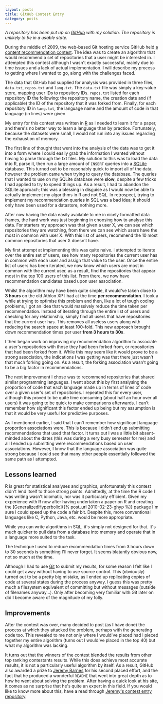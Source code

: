 ```yaml
---
layout: posts
title: GitHub Contest Entry
category: posts
---
```


*A repository has been put up on
 [GitHub](https://github.com/sjp/contest-entry) with my solution. The
 repository is unlikely to be in a usable state.*

During the middle of 2009, the web-based Git hosting service GitHub
held [a content recommendation
contest](http://contest.github.com/). The idea was to create an
algorithm that would recommend a set of repositories that a user might
be interested in. I attempted this contest although I wasn't exactly
successful, mainly due to time issues and a lack of actual
implementation. I will describe my process to getting where I wanted
to go, along with the challenges faced.

The data that GitHub had supplied for analysis was provided in three
files, `data.txt`, `repos.txt` and `lang.txt`. The `data.txt` file was
simply a key-value store, mapping user IDs to repository
IDs. `repos.txt` listed for each repository ID the following: the
repository name, the creation date and (if applicable) the ID of the
repository that it was forked from. Finally, for each repository ID in
`lang.txt`, the language name and the amount of code in that language
(in lines) were given.

My entry for this contest was written in
[R](http://www.r-project.org/) as I needed to learn it for a paper,
and there's no better way to learn a language than by
practice. Fortunately, because the datasets were small, I would not
run into any issues regarding the exhaustion of memory.

The first line of thought that went into the analysis of the data was
to get it into a form where I could easily grab the information I
wanted without having to parse through the txt files. My solution to
this was to load the data into R, parse it, then run a large amount of
`INSERT` queries into a [SQLite](http://sqlite.org/) database. This
turned out to be reasonably quick to import all of the data, however
the problem came when trying to query the database. The queries that I
wanted to use on my SQLite database were **slow**, despite a few
tricks I had applied to try to speed things up. As a result, I had to
abandon the SQLite approach; this was a blessing in disguise as I
would now be able to actually implement my algorithms in R and not
SQL. In retrospect, trying to implement my recommendation queries in
SQL was a bad idea; it should only have been used for a datastore,
nothing more.

After now having the data easily available to me in nicely formatted
data frames, the hard work was just beginning in choosing how to
analyse this data. For starters my approach was that given a user X,
we can see which repositories they are watching, from there we can see
which users have the most in common with user X. With this list of
users, recommend the 10 most common repositories that user X doesn't
have.

My first attempt at implementing this was quite naive. I attempted to
iterate over the entire set of users, see how many repositories the
current user has in common with each user and assign that value to the
user. Once the entire list of users has been iterated, we now know
which users are most in common with the current user, as a result,
find the repositories that appear most in the top 100 users of this
list. From there, we now have recommendation candidates based upon
user association.

Whilst the algorithm may have been quite simple, it would've taken
close to **3 hours** on the old Athlon XP I had at the time **per
recommendation**. I took a while at trying to optimise this problem
and then, like a lot of tough coding problems, I got an idea that
would massively reduce the time taken per recommendation. Instead of
iterating through the entire list of users and checking for any
relationship, simply find all users that have repositories that the
current user has. This removes all useless users along with reducing
the search space at least 100-fold. This new approach brought down
recommendation times per user **from 3 hours to 30s**.

I then began work on improving my recommendation algorithm to
associate a user's repositories with those they had been forked from,
or repositories that had been forked from it. While this may seem like
it would prove to be a strong association, the indications I was
getting was that there just wasn't that much forking going on. As a
result, the forking association wasn't going to be a big factor in
recommendations.

The next improvement I chose was to recommend repositories that shared
similar programming languages. I went about this by first analysing
the proportion of code that each language made up in terms of lines of
code over a given user's set of repositories. I repeated this for
every user, although this proved to be quite time consuming (about
half an hour over all users) it was going to be quick to make
comparisons afterwards. I can't remember how significant this factor
ended up being but my assumption is that it would be very useful for
predictive purposes.

As I mentioned earlier, I said that I can't remember how significant
language proportion associations were. This is because I didn't end up
submitting recommendations that used that factor. It turns out I was a
little bit absent-minded about the dates (this was during a very busy
semester for me) and all I ended up submitting were recommendations
based on user associations. However, I know that the language
association was quite strong because I could see that many other
people essentially followed the same path as I attempted.

## Lessons learned

R is great for statistical analyses and graphics, unfortunately this
contest didn't lend itself to those strong points. Admittedly, at the
time the R code I was writing wasn't idiomatic, nor was it
particularly efficient. Given my experience with R now after having
undertaken a paper on R and creating the
[GeneralizedHyperbolic]({% post_url 2010-02-23-ghyp %}) package I'm
sure I could speed up the code a fair bit. Despite this, more
conventional languages like C, Python, Java, etc. would be more
appropriate.

While you can write algorithms in SQL, it's simply not designed for
that. It's much quicker to pull data from a database into memory and
operate that in a language more suited to the task.

The technique I used to reduce recommendation times from 3 hours down
to 30 seconds is something I'll never forget. It seems blatantly
obvious now, not so much at the time.

Although I had to use [Git](http://git-scm.com/) to submit my results,
for some reason I felt like I could get away without having to use
source control. This (obviously) turned out to be a pretty big
mistake, as I ended up replicating copies of code at several states
during the process anyway. I guess this was pretty much a filesystem
equivalent of committing but without messages (outside of filenames
anyway...). Only after becoming very familiar with Git later on did I
become aware of the magnitude of my folly.

## Improvements

After the contest was over, many decided to post (as I have done) the
process at which they attacked the problem, perhaps with the
generating code too. This revealed to me not only where I would've
placed had I pieced together my entire algorithm (turns out I would've
placed in the top 40) but what my algorithm was lacking.

It turns out that the winners of the contest blended the results from
other top ranking contestants results. While this does achieve most
accurate results, it is not a particularly useful algorithm by
itself. As a result, GitHub also awarded a prize to [Jeremy
Barnes](http://www.barneso.com/) for his second placed effort, and the
fact that he produced a wonderful `README` that went into great depth
as to how he went about solving the problem. After having a quick look
at his site, it comes as no surprise that he's quite an expert in this
field. If you would like to know more about this, have a read through
[Jeremy's contest entry
repository](https://github.com/jeremybarnes/github_contest).
